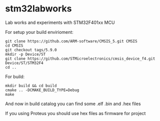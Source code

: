 # stm32labworks
Lab works and experiments with STM32F401xx MCU

For setup your build envirioment:

```
git clone https://github.com/ARM-software/CMSIS_5.git CMSIS
cd CMSIS
git checkout tags/5.9.0
mkdir -p Device/ST
git clone https://github.com/STMicroelectronics/cmsis_device_f4.git Device/ST/STM32F4
cd ..
```

For build:
```
mkdir build && cd build
cmake .. -DCMAKE_BUILD_TYPE=Debug
make
```
And now in build catalog you can find some .elf .bin and .hex files

If you using Proteus you should use hex files as firmware for project 
